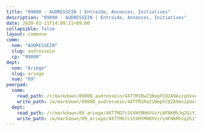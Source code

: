 ```yaml
---
title: "09800 - AUDRESSEIN | Entraide, Annonces, Initiatives"
description: "09800 - AUDRESSEIN | Entraide, Annonces, Initiatives"
date: 2020-01-11T14:09:21+09:00
collapsible: false
layout: commune
comm:
  nom: "AUDRESSEIN"
  slug: audressein
  cp: "09800"
dept:
  nom: "Ariège"
  slug: ariege
  num: "09"
peerpad:
  comm:
    read_path: /r/markdown/09800_audressein/4XTTM1RwZ1NepFCQZA9AxzpUxveQBC9R65SDzbWc7AXtTb6et
    write_path: /w/markdown/09800_audressein/4XTTM1RwZ1NepFCQZA9AxzpUxveQBC9R65SDzbWc7AXtTb6et-K3TgUiFuDfZWsEyK7zmo9UeqPhsWBAqqBYdS7wUKh2HiAPKVay51BZTQSTKTb3KNjXEtjstASpJzXxLBGd1jmaBet7n2vgbnBpEBKaPmTwF3ytU4nJREuofy1UoQRxcSCR744poi
  dept:
    read_path: /r/markdown/09_ariege/4XTTMG7cSSVHtMHKhVzrLHFNkMhJq2GiY37tW1RLaySvmC5m7
    write_path: /w/markdown/09_ariege/4XTTMG7cSSVHtMHKhVzrLHFNkMhJq2GiY37tW1RLaySvmC5m7-K3TgTss1C8HjViVkpwivQX7MahnqC11ekSJQuYEnrMDTmDE1FfJsoB9BatqQw5xZL2YVE8soFWdt5YbjPCiw8Nef7nnDAgssxyMxh5u11RAcuqPo3TLSQutK9TFNiNP3xhEoTkkD
---
```


